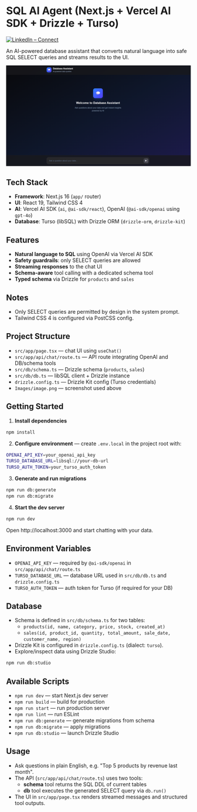 # SQL AI Agent (Next.js + Vercel AI SDK + Drizzle + Turso)

[![LinkedIn – Connect](https://img.shields.io/badge/LinkedIn-Connect-blue?logo=linkedin)](https://www.linkedin.com/in/jinaypatel1634)

An AI-powered database assistant that converts natural language into safe SQL SELECT queries and streams results to the UI.

![App Screenshot](Images/image.png)

## Tech Stack

- **Framework**: Next.js 16 (`app/` router)
- **UI**: React 19, Tailwind CSS 4
- **AI**: Vercel AI SDK (`ai`, `@ai-sdk/react`), OpenAI (`@ai-sdk/openai` using `gpt-4o`)
- **Database**: Turso (libSQL) with Drizzle ORM (`drizzle-orm`, `drizzle-kit`)

## Features

- **Natural language to SQL** using OpenAI via Vercel AI SDK
- **Safety guardrails**: only SELECT queries are allowed
- **Streaming responses** to the chat UI
- **Schema-aware** tool calling with a dedicated schema tool
- **Typed schema** via Drizzle for `products` and `sales`

## Notes

- Only SELECT queries are permitted by design in the system prompt.
- Tailwind CSS 4 is configured via PostCSS config.

## Project Structure

- `src/app/page.tsx` — chat UI using `useChat()`
- `src/app/api/chat/route.ts` — API route integrating OpenAI and DB/schema tools
- `src/db/schema.ts` — Drizzle schema (`products`, `sales`)
- `src/db/db.ts` — libSQL client + Drizzle instance
- `drizzle.config.ts` — Drizzle Kit config (Turso credentials)
- `Images/image.png` — screenshot used above

## Getting Started

1. **Install dependencies**

```bash
npm install
```

2. **Configure environment** — create `.env.local` in the project root with:

```bash
OPENAI_API_KEY=your_openai_api_key
TURSO_DATABASE_URL=libsql://your-db-url
TURSO_AUTH_TOKEN=your_turso_auth_token
```

3. **Generate and run migrations**

```bash
npm run db:generate
npm run db:migrate
```

4. **Start the dev server**

```bash
npm run dev
```

Open http://localhost:3000 and start chatting with your data.

## Environment Variables

- `OPENAI_API_KEY` — required by `@ai-sdk/openai` in `src/app/api/chat/route.ts`
- `TURSO_DATABASE_URL` — database URL used in `src/db/db.ts` and `drizzle.config.ts`
- `TURSO_AUTH_TOKEN` — auth token for Turso (if required for your DB)

## Database

- Schema is defined in `src/db/schema.ts` for two tables:
  - `products(id, name, category, price, stock, created_at)`
  - `sales(id, product_id, quantity, total_amount, sale_date, customer_name, region)`
- Drizzle Kit is configured in `drizzle.config.ts` (dialect: `turso`).
- Explore/inspect data using Drizzle Studio:

```bash
npm run db:studio
```

## Available Scripts

- `npm run dev` — start Next.js dev server
- `npm run build` — build for production
- `npm run start` — run production server
- `npm run lint` — run ESLint
- `npm run db:generate` — generate migrations from schema
- `npm run db:migrate` — apply migrations
- `npm run db:studio` — launch Drizzle Studio

## Usage

- Ask questions in plain English, e.g. "Top 5 products by revenue last month".
- The API (`src/app/api/chat/route.ts`) uses two tools:
  - **schema** tool returns the SQL DDL of current tables
  - **db** tool executes the generated SELECT query via `db.run()`
- The UI in `src/app/page.tsx` renders streamed messages and structured tool outputs.

